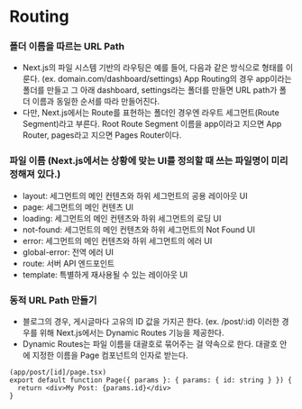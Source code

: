 # Routing

### 폴더 이름을 따르는 URL Path

- Next.js의 파일 시스템 기반의 라우팅은 예를 들어, 다음과 같은 방식으로 형태를 이룬다. (ex. domain.com/dashboard/settings) App Routing의 경우 app이라는 폴더를 만들고 그 아래 dashboard, settings라는 폴더를 만들면 URL path가 폴더 이름과 동일한 순서를 따라 만들어진다.
- 다만, Next.js에서는 Route를 표현하는 폴더인 경우엔 라우트 세그먼트(Route Segment)라고 부른다. Root Route Segment 이름을 app이라고 지으면 App Router, pages라고 지으면 Pages Router이다.

### 파일 이름 (Next.js에서는 상황에 맞는 UI를 정의할 때 쓰는 파일명이 미리 정해져 있다.)

- layout: 세그먼트의 메인 컨텐츠와 하위 세그먼트의 공용 레이아웃 UI
- page: 세그먼트의 메인 컨텐츠 UI
- loading: 세그먼트의 메인 컨텐츠와 하위 세그먼트의 로딩 UI
- not-found: 세그먼트의 메인 컨텐츠와 하위 세그먼트의 Not Found UI
- error: 세그먼트의 메인 컨텐츠와 하위 세그먼트의 에러 UI
- global-error: 전역 에러 UI
- route: 서버 API 엔드포인트
- template: 특별하게 재사용될 수 있는 레이아웃 UI

### 동적 URL Path 만들기

- 블로그의 경우, 게시글마다 고유의 ID 값을 가지곤 한다. (ex. /post/:id) 이러한 경우를 위해 Next.js에서는 Dynamic Routes 기능을 제공한다.
- Dynamic Routes는 파일 이름을 대괄호로 묶어주는 걸 약속으로 한다. 대괄호 안에 지정한 이름을 Page 컴포넌트의 인자로 받는다.

```
(app/post/[id]/page.tsx)
export default function Page({ params }: { params: { id: string } }) {
  return <div>My Post: {params.id}</div>
}
```
